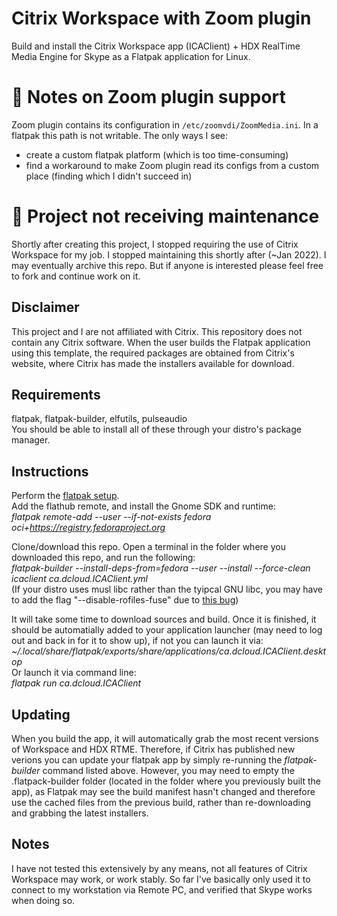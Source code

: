 # Citrix Workspace with Zoom plugin
Build and install the Citrix Workspace app (ICAClient) + HDX RealTime Media Engine for Skype as a Flatpak application for Linux.

# 🚨 Notes on Zoom plugin support
Zoom plugin contains its configuration in `/etc/zoomvdi/ZoomMedia.ini`. In a flatpak this path is not writable.
The only ways I see:
* create a custom flatpak platform (which is too time-consuming)
* find a workaround to make Zoom plugin read its configs from a custom place (finding which I didn't succeed in)

# 🚨 Project not receiving maintenance

Shortly after creating this project, I stopped requiring the use of Citrix Workspace for my job. I stopped maintaining this shortly after (~Jan 2022). I  may eventually archive this repo. But if anyone is interested please feel free to fork and continue work on it.

## Disclaimer
This project and I are not affiliated with Citrix. This repository does not contain any Citrix software. When the user builds the Flatpak application using this template, the required packages are obtained from Citrix's website, where Citrix has made the installers available for download.

## Requirements
flatpak, flatpak-builder, elfutils, pulseaudio  
You should be able to install all of these through your distro's package manager.

## Instructions
Perform the [flatpak setup](https://flatpak.org/setup/).  
Add the flathub remote, and install the Gnome SDK and runtime:  
*flatpak remote-add --user --if-not-exists fedora oci+https://registry.fedoraproject.org*

Clone/download this repo. Open a terminal in the folder where you downloaded this repo, and run the following:  
*flatpak-builder --install-deps-from=fedora --user --install --force-clean icaclient ca.dcloud.ICAClient.yml*  
(If your distro uses musl libc rather than the tyipcal GNU libc, you may have to add the flag "--disable-rofiles-fuse" due to [this bug](https://github.com/flatpak/flatpak-builder/issues/329))  

It will take some time to download sources and build. Once it is finished, it should be automatially added to your application launcher (may need to log out and back in for it to show up), if not you can launch it via:  
*~/.local/share/flatpak/exports/share/applications/ca.dcloud.ICAClient.desktop*  
Or launch it via command line:  
*flatpak run ca.dcloud.ICAClient*  

## Updating
When you build the app, it will automatically grab the most recent versions of Workspace and HDX RTME. Therefore, if Citrix has published new verions you can update your flatpak app by simply re-running the *flatpak-builder* command listed above. However, you may need to empty the .flatpack-builder folder (located in the folder where you previously built the app), as Flatpak may see the build manifest hasn't changed and therefore use the cached files from the previous build, rather than re-downloading and grabbing the latest installers.

## Notes
I have not tested this extensively by any means, not all features of Citrix Workspace may work, or work stably. So far I've basically only used it to connect to my workstation via Remote PC, and verified that Skype works when doing so.
